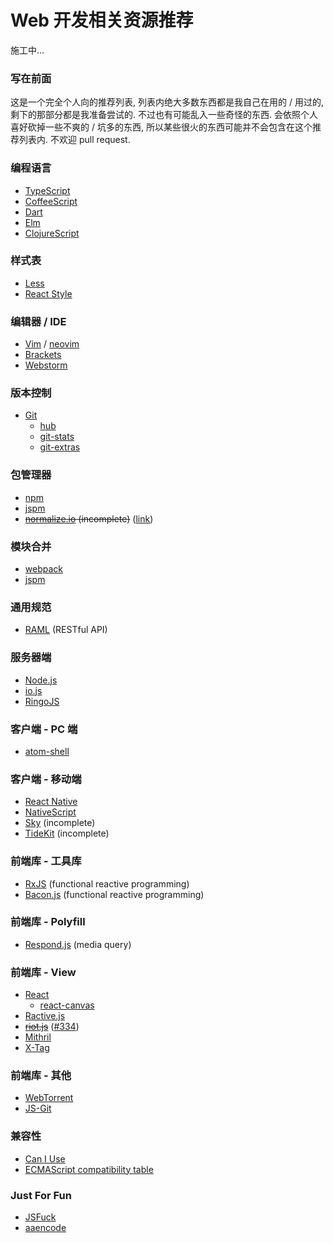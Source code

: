 # Web 开发相关资源推荐

施工中...

### 写在前面

这是一个完全个人向的推荐列表, 列表内绝大多数东西都是我自己在用的 / 用过的, 剩下的那部分都是我准备尝试的. 不过也有可能乱入一些奇怪的东西. 会依照个人喜好砍掉一些不爽的 / 坑多的东西, 所以某些很火的东西可能并不会包含在这个推荐列表内. 不欢迎 pull request.

### 编程语言

- [TypeScript](http://www.typescriptlang.org/)
- [CoffeeScript](http://coffeescript.org/)
- [Dart](https://www.dartlang.org/)
- [Elm](http://elm-lang.org/)
- [ClojureScript](https://github.com/clojure/clojurescript)

### 样式表

- [Less](http://lesscss.org/)
- [React Style](https://github.com/js-next/react-style)

### 编辑器 / IDE

- [Vim](http://www.vim.org/) / [neovim](http://neovim.org/)
- [Brackets](http://brackets.io/)
- [Webstorm](https://www.jetbrains.com/webstorm/)

### 版本控制

- [Git](http://git-scm.com/)
  - [hub](https://hub.github.com/)
  - [git-stats](https://github.com/IonicaBizau/git-stats)
  - [git-extras](https://github.com/tj/git-extras)

### 包管理器

- [npm](https://www.npmjs.com/)
- [jspm](http://jspm.io/)
- ~~[normalize.io](https://normalize.github.io/) (incomplete)~~ ([link](http://www.jongleberry.com/the-story-of-normalize.html))

### 模块合并

- [webpack](http://webpack.github.io/)
- [jspm](http://jspm.io/)

### 通用规范

- [RAML](http://raml.org/) (RESTful API)

### 服务器端

- [Node.js](https://nodejs.org/)
- [io.js](https://iojs.org/)
- [RingoJS](http://ringojs.org/)

### 客户端 - PC 端

- [atom-shell](https://github.com/atom/atom-shell)

### 客户端 - 移动端

- [React Native](http://facebook.github.io/react-native/)
- [NativeScript](https://www.nativescript.org/)
- [Sky](https://github.com/domokit/sky_sdk) (incomplete)
- [TideKit](https://www.tidekit.com/) (incomplete)

### 前端库 - 工具库

- [RxJS](https://github.com/Reactive-Extensions/RxJS) (functional reactive programming)
- [Bacon.js](http://baconjs.github.io/) (functional reactive programming)

### 前端库 - Polyfill

- [Respond.js](https://github.com/scottjehl/Respond) (media query)

### 前端库 - View

- [React](http://facebook.github.io/react/)
  - [react-canvas](https://github.com/Flipboard/react-canvas)
- [Ractive.js](http://www.ractivejs.org/)
- ~~[riot.js](https://muut.com/riotjs/)~~ ([#334](https://github.com/muut/riotjs/issues/334))
- [Mithril](http://lhorie.github.io/mithril/)
- [X-Tag](http://www.x-tags.org/)

### 前端库 - 其他

- [WebTorrent](https://github.com/feross/webtorrent)
- [JS-Git](https://github.com/creationix/js-git)

### 兼容性

- [Can I Use](http://caniuse.com/)
- [ECMAScript compatibility table](http://kangax.github.io/compat-table/)

### Just For Fun

- [JSFuck](http://www.jsfuck.com/)
- [aaencode](http://utf-8.jp/public/aaencode.html)
